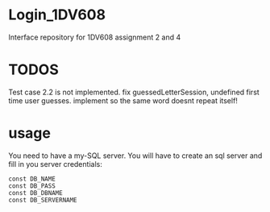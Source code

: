 # Login_1DV608
Interface repository for 1DV608 assignment 2 and 4

# TODOS
Test case 2.2 is not implemented.
fix guessedLetterSession, undefined first time user guesses.
implement so the same word doesnt repeat itself!

# usage
 You need to have a my-SQL server. You will have to create an sql server and fill in you server credentials:
````
const DB_NAME
const DB_PASS
const DB_DBNAME
const DB_SERVERNAME
````

#
